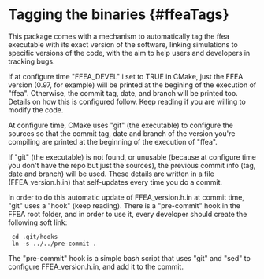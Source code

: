 
Tagging the binaries {#ffeaTags}
=================================================

This package comes with a mechanism to automatically tag the ffea executable
 with its exact version of the software, linking simulations to specific versions 
 of the code, with the aim to help users and developers in tracking bugs.

If at configure time "FFEA_DEVEL" i set to TRUE in CMake, 
 just the FFEA version (0.97, for example) will be printed at the begining of 
 the execution of "ffea". Otherwise, the commit tag, date, and branch 
 will be printed too. Details on how this is configured follow. Keep reading if 
 you are willing to modify the code.

At configure time, CMake uses "git" (the executable) to configure the sources
 so that the commit tag, date and branch of the version you're compiling are 
 printed at the beginning of the execution of "ffea". 

If "git" (the executable) is not found, or unusable (because at configure time 
 you don't have the repo but just the sources), the previous commit info
 (tag, date and branch) will be used. These details are written in a file
 (FFEA_version.h.in) that self-updates every time you do a commit. 

In order to do this automatic update of FFEA_version.h.in at commit time,
 "git" uses a "hook" (keep reading). There is a "pre-commit" hook in the FFEA root 
 folder, and in order to use it, every developer should create the following soft link:

     cd .git/hooks
     ln -s ../../pre-commit . 

The "pre-commit" hook is a simple bash script that uses "git" and "sed" to 
 configure FFEA_version.h.in, and add it to the commit.

